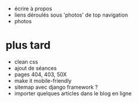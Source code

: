 * écrire à propos
* liens déroulés sous 'photos' de top navigation
* photos

# plus tard
* clean css
* ajout de séances
* pages 404, 403, 50X
* make it mobile-friendly
* sitemap avec django framework ?
* importer quelques articles dans le blog en ligne
